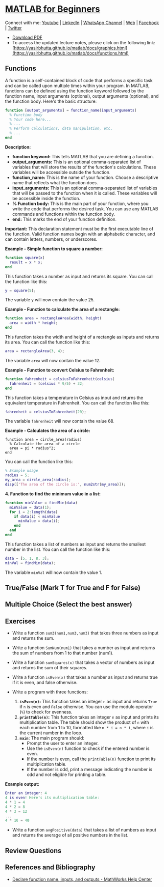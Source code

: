 # [MATLAB for Beginners](https://yasirbhutta.github.io/matlab/)

Connect with me: [Youtube](https://www.youtube.com/yasirbhutta) \| [LinkedIn](https://www.linkedin.com/in/yasirbhutta/) \| [WhatsApp Channel](https://whatsapp.com/channel/0029VaC3BC160eBZZSs3CW0c) \| [Web](https://yasirbhutta.github.io/) \| [Facebook](https://www.facebook.com/yasirbhutta786) \| [Twitter](https://twitter.com/yasirbhutta)

- [Download PDF](https://yasirbhutta.github.io/matlab/docs/functions.pdf)  
- To access the updated lecture notes, please click on the following link:
[https://yasirbhutta.github.io/matlab/docs/graphics.html](https://yasirbhutta.github.io/matlab/docs/functions.html)

## Functions

A function is a self-contained block of code that performs a specific task and can be called upon multiple times within your program. In MATLAB, functions can be defined using the function keyword followed by the function name, input arguments (optional), output arguments (optional), and the function body. Here's the basic structure:

```matlab
function [output_arguments] = function_name(input_arguments)
  % Function body
  % Your code here...
  % ...
  % Perform calculations, data manipulation, etc.
  % ...
end
```

**Description:**

- **function keyword:** This tells MATLAB that you are defining a function.
- **output_arguments:** This is an optional comma-separated list of variables that will store the results of the function's calculations. These variables will be accessible outside the function.
- **function_name:** This is the name of your function. Choose a descriptive name that reflects what the function does.
- **input_arguments:** This is an optional comma-separated list of variables that will be passed to the function when it is called. These variables will be accessible inside the function.
- **% Function body:** This is the main part of your function, where you write the code that performs the desired task. You can use any MATLAB commands and functions within the function body.
- **end:** This marks the end of your function definition.

**Important:** This declaration statement must be the first executable line of the function. Valid function names begin with an alphabetic character, and can contain letters, numbers, or underscores.

**Example - Simple function to square a number:**

```MATLAB
function square(x)
  result = x * x;
end
```

This function takes a number as input and returns its square. You can call the function like this:

```MATLAB
y = square(5);
```

The variable `y` will now contain the value 25.

**Example - Function to calculate the area of a rectangle:**

```MATLAB
function area = rectangleArea(width, height)
  area = width * height;
end
```

This function takes the width and height of a rectangle as inputs and returns its area. You can call the function like this:

```MATLAB
area = rectangleArea(3, 4);
```

The variable `area` will now contain the value 12.

**Example - Function to convert Celsius to Fahrenheit:**

```MATLAB
function fahrenheit = celsiusToFahrenheit(celsius)
  fahrenheit = (celsius * 9/5) + 32;
end
```

This function takes a temperature in Celsius as input and returns the equivalent temperature in Fahrenheit. You can call the function like this:

```MATLAB
fahrenheit = celsiusToFahrenheit(20);
```

The variable `fahrenheit` will now contain the value 68.

**Example - Calculates the area of a circle:**

```matalb
function area = circle_area(radius)
  % Calculate the area of a circle
  area = pi * radius^2;
end
```

You can call the function like this:

```matlab
% Example usage
radius = 5;
my_area = circle_area(radius);
disp(['The area of the circle is:', num2str(my_area)]);
```

**4. Function to find the minimum value in a list:**

```MATLAB
function minValue = findMin(data)
  minValue = data(1);
  for i = 2:length(data)
    if data(i) < minValue
      minValue = data(i);
    end
  end
end
```

This function takes a list of numbers as input and returns the smallest number in the list. You can call the function like this:

```MATLAB
data = [5, 1, 8, 3];
minVal = findMin(data);
```

The variable `minVal` will now contain the value 1.

## True/False (Mark T for True and F for False)

## Multiple Choice (Select the best answer)

## Exercises

- Write a function `sum3(num1,num3,num3)` that takes three numbers as input and returns the sum.
- Write a function `SumNum(num1)` that takes a number as input and returns the sum of numbers from 1 to that number (num1).
- Write a function `sumSquares(x)` that takes a vector of numbers as input and returns the sum of their squares.
- Write a function `isEven(x)` that takes a number as input and returns true if it is even, and false otherwise.
- Write a program with three functions:
  
  1. **`isEven(n)`:** This function takes an integer `n` as input and returns `True` if `n` is even and `False` otherwise. You can use the modulo operator (`%`) to check for evenness.
  2. **`printTable(n)`:** This function takes an integer `n` as input and prints its multiplication table. The table should show the product of `n` with each number from 1 to 10, formatted like `n * i = n * i`, where `i` is the current number in the loop.
  3. **`main`:** The main program should:
     - Prompt the user to enter an integer.
     - Use the `isEven(n)` function to check if the entered number is even.
     - If the number is even, call the `printTable(n)` function to print its multiplication table.
     - If the number is odd, print a message indicating the number is odd and not eligible for printing a table.

**Example output:**

```matlab
Enter an integer: 4
4 is even! Here's its multiplication table:
4 * 1 = 4
4 * 2 = 8
4 * 3 = 12
...
4 * 10 = 40
```

- Write a function `avgPositive(data)` that takes a list of numbers as input and returns the average of all positive numbers in the list.

## Review Questions

## References and Bibliography

- [Declare function name, inputs, and outputs - MathWorks Help Center](https://www.mathworks.com/help/matlab/ref/function.html#d126e545467)
